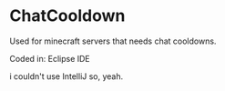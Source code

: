 # ChatCooldown
Used for minecraft servers that needs chat cooldowns.

Coded in: Eclipse IDE

i couldn't use IntelliJ so, yeah.
